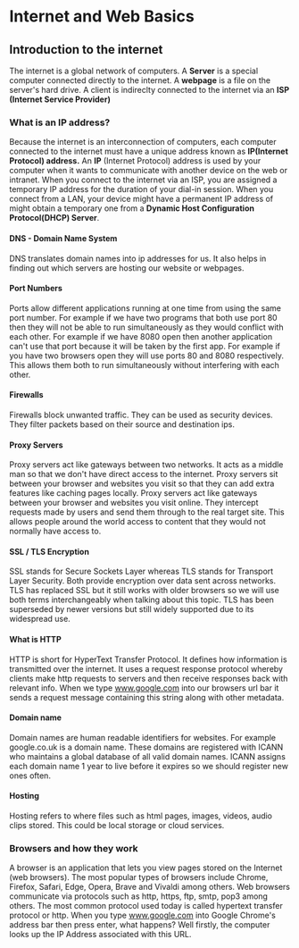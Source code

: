 # Internet and Web Basics
## Introduction to the internet
The internet is a global network of computers.
A **Server** is a special computer connected directly to the internet.
A **webpage** is a file on the server's hard drive.
A client is indireclty connected to the internet via an **ISP (Internet Service Provider)**
### What is an IP address?
Because the internet is an interconnection of computers, each computer connected to the internet must have a unique address known as **IP(Internet Protocol) address.**
An **IP** (Internet Protocol) address is used by your computer when it wants to communicate with another device on the web or intranet.
When you connect to the internet via an ISP, you are assigned a temporary IP address for the duration of your dial-in session. When you connect from a LAN, your device might have a permanent IP address of might obtain a temporary one from a **Dynamic Host Configuration Protocol(DHCP) Server**.
#### DNS - Domain Name System
DNS translates domain names into ip addresses for us.
It also helps in finding out which servers are hosting our website or webpages.
#### Port Numbers
Ports allow different applications running at one time from using the same port number.
For example if we have two programs that both use port 80 then they will not be able to run simultaneously as they would conflict with each other. For example if we have 8080 open then another application can't use that port because it will be taken by the first app.
For example if you have two browsers open they will use ports 80 and 8080 respectively. This allows them both to run simultaneously without interfering with each other.

#### Firewalls
Firewalls block unwanted traffic. They can be used as security devices.
They filter packets based on their source and destination ips.

#### Proxy Servers
Proxy servers act like gateways between two networks. It acts as a middle man so that we don't have direct access to the internet.
Proxy servers sit between your browser and websites you visit so that they can add extra features like caching pages locally.
Proxy servers act like gateways between your browser and websites you visit online.
They intercept requests made by users and send them through to the real target site.
This allows people around the world access to content that they would not normally have access to.
#### SSL / TLS Encryption
SSL stands for Secure Sockets Layer whereas TLS stands for Transport Layer Security.
Both provide encryption over data sent across networks.
TLS has replaced SSL but it still works with older browsers so we will use both terms interchangeably when talking about this topic.
TLS has been superseded by newer versions but still widely supported due to its widespread use.
#### What is HTTP
HTTP is short for HyperText Transfer Protocol. It defines how information is transmitted over the internet.
It uses a request response protocol whereby clients make http requests to servers and then receive responses back with relevant info.
When we type www.google.com into our browsers url bar it sends a request message containing this string along with other metadata.

#### Domain name
Domain names are human readable identifiers for websites. For example google.co.uk is a domain name.
These domains are registered with ICANN who maintains a global database of all valid domain names.
ICANN assigns each domain name 1 year to live before it expires so we should register new ones often.

#### Hosting
Hosting refers to where files such as html pages, images, videos, audio clips stored. This could be local storage or cloud services.

### Browsers and how they work
A browser is an application that lets you view pages stored on the Internet (web browsers).
The most popular types of browsers include Chrome, Firefox, Safari, Edge, Opera, Brave and Vivaldi among others.
Web browsers communicate via protocols such as http, https, ftp, smtp, pop3 among others.
The most common protocol used today is called hypertext transfer protocol or http.
When you type www.google.com into Google Chrome's address bar then press enter, what happens?
Well firstly, the computer looks up the IP Address associated with this URL.
